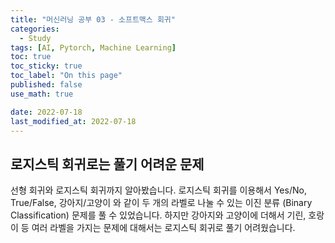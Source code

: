 ```yaml
---
title: "머신러닝 공부 03 - 소프트맥스 회귀"
categories:
  - Study
tags: [AI, Pytorch, Machine Learning]
toc: true
toc_sticky: true
toc_label: "On this page"
published: false
use_math: true

date: 2022-07-18
last_modified_at: 2022-07-18
---
```


## 로지스틱 회귀로는 풀기 어려운 문제
선형 회귀와 로지스틱 회귀까지 알아봤습니다. 로지스틱 회귀를 이용해서 Yes/No, True/False, 강아지/고양이 와 같이 두 개의 라벨로 나눌 수 있는 이진 분류 (Binary Classification) 문제를 풀 수 있었습니다. 하지만 강아지와 고양이에 더해서 기린, 호랑이 등 여러 라벨을 가지는 문제에 대해서는 로지스틱 회귀로 풀기 어려웠습니다. 